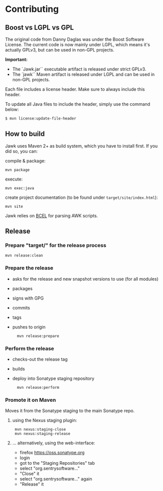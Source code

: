 # Contributing

## Boost vs LGPL vs GPL

The original code from Danny Daglas was under the Boost Software License. The current code is now mainly under LGPL, which means it's actually GPLv3, but can be used in non-GPL projects.

**Important:**

* The `Jawk.jar`` executable artifact is released under strict GPLv3.
* The `jawk`` Maven artifact is released under LGPL and can be used in non-GPL projects.

Each file includes a license header. Make sure to always include this header.

To update all Java files to include the header, simply use the command below:

```bash
$ mvn license:update-file-header
```

## How to build

Jawk uses Maven 2+ as build system, which you have to install first.
If you did so, you can:

compile & package:

	mvn package

execute:

	mvn exec:java

create project documentation (to be found under `target/site/index.html`):

	mvn site

Jawk relies on [BCEL](http://commons.apache.org/bcel/) for parsing AWK scripts.


## Release

### Prepare "target/" for the release process

	mvn release:clean

### Prepare the release
* asks for the release and new snapshot versions to use (for all modules)
* packages
* signs with GPG
* commits
* tags
* pushes to origin

		mvn release:prepare

### Perform the release
* checks-out the release tag
* builds
* deploy into Sonatype staging repository

		mvn release:perform

### Promote it on Maven
Moves it from the Sonatype staging to the main Sonatype repo.

1. using the Nexus staging plugin:

		mvn nexus:staging-close
		mvn nexus:staging-release

2. ... alternatively, using the web-interface:
	* firefox https://oss.sonatype.org
	* login
	* got to the "Staging Repositories" tab
	* select "org.sentrysoftware..."
	* "Close" it
	* select "org.sentrysoftware..." again
	* "Release" it


